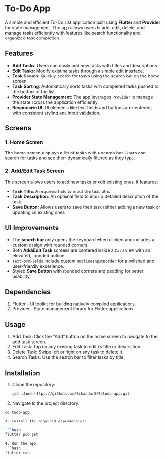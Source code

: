 # To-Do App

A simple and efficient To-Do List application built using **Flutter** and **Provider** for state management. The app allows users to add, edit, delete, and manage tasks efficiently with features like search functionality and organized task completion.

## Features

- **Add Tasks**: Users can easily add new tasks with titles and descriptions.
- **Edit Tasks**: Modify existing tasks through a simple edit interface.
- **Task Search**: Quickly search for tasks using the search bar on the home screen.
- **Task Sorting**: Automatically sorts tasks with completed tasks pushed to the bottom of the list.
- **Provider State Management**: The app leverages `Provider` to manage the state across the application efficiently.
- **Responsive UI**: UI elements like text fields and buttons are centered, with consistent styling and input validation.

## Screens

### 1. Home Screen
The home screen displays a list of tasks with a search bar. Users can search for tasks and see them dynamically filtered as they type.

### 2. Add/Edit Task Screen
This screen allows users to add new tasks or edit existing ones. It features:
- **Task Title**: A required field to input the task title.
- **Task Description**: An optional field to input a detailed description of the task.
- **Save Button**: Allows users to save their task (either adding a new task or updating an existing one).

## UI Improvements

- The **search bar** only opens the keyboard when clicked and includes a custom design with rounded corners.
- Both **Add/Edit Task** screens are centered inside a `Card` view with an elevated, rounded outline.
- `TextFormFields` include custom `OutlineInputBorder` for a polished and user-friendly experience.
- Styled **Save Button** with rounded corners and padding for better usability.

  
## Dependencies
1. Flutter - UI toolkit for building natively compiled applications.
2. Provider - State management library for Flutter applications

## Usage
1. Add Task: Click the "Add" button on the home screen to navigate to the add task screen.
2. Edit Task: Tap on any existing task to edit its title or description.
3. Delete Task: Swipe left or right on any task to delete it.
4. Search Tasks: Use the search bar to filter tasks by title.


## Installation

1. Clone the repository:

   ```bash
   git clone https://github.com/Sikandar897/todo-app.git

2. Navigate to the project directory:
 ```bash
cd todo-app

3. Install the required dependencies:

 ```bash
flutter pub get

4. Run the app:
 ```bash
flutter run
